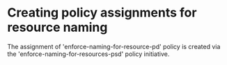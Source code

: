 # Creating policy assignments for resource naming

The assignment of 'enforce-naming-for-resource-pd' policy is created via the 'enforce-naming-for-resources-psd' policy initiative.
